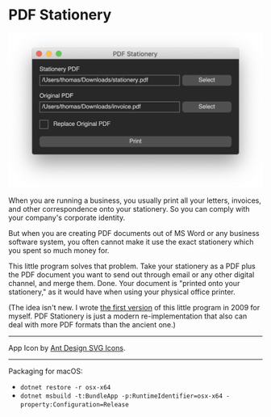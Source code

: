 # PDF Stationery

![Teaser](teaser.png "Teaser")

When you are running a business, you usually print all your letters, invoices, and other correspondence onto your stationery. So you can comply with your company's corporate identity.

But when you are creating PDF documents out of MS Word or any business software system, you often cannot make it use the exact stationery which you spent so much money for.

This little program solves that problem. Take your stationery as a PDF plus the PDF document you want to send out through email or any other digital channel, and merge them. Done. Your document is "printed onto your stationery," as it would have when using your physical office printer.

(The idea isn't new. I wrote [the first version](https://github.com/aspnetde/69Grad.PDF.Merge) of this little program in 2009 for myself. PDF Stationery is just a modern re-implementation that also can deal with more PDF formats than the ancient one.)

---

App Icon by [Ant Design SVG Icons](https://github.com/ant-design/ant-design-icons).

---

Packaging for macOS:

- `dotnet restore -r osx-x64`
- `dotnet msbuild -t:BundleApp -p:RuntimeIdentifier=osx-x64 -property:Configuration=Release`